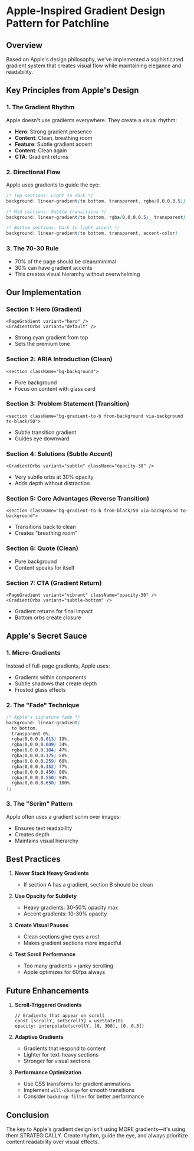 # Apple-Inspired Gradient Design Pattern for Patchline

## Overview
Based on Apple's design philosophy, we've implemented a sophisticated gradient system that creates visual flow while maintaining elegance and readability.

## Key Principles from Apple's Design

### 1. **The Gradient Rhythm**
Apple doesn't use gradients everywhere. They create a visual rhythm:
- **Hero**: Strong gradient presence
- **Content**: Clean, breathing room
- **Feature**: Subtle gradient accent
- **Content**: Clean again
- **CTA**: Gradient returns

### 2. **Directional Flow**
Apple uses gradients to guide the eye:
```css
/* Top sections: Light to dark */
background: linear-gradient(to bottom, transparent, rgba(0,0,0,0.5))

/* Mid sections: Subtle transitions */
background: linear-gradient(to bottom, rgba(0,0,0,0.5), transparent)

/* Bottom sections: Dark to light accent */
background: linear-gradient(to bottom, transparent, accent-color)
```

### 3. **The 70-30 Rule**
- 70% of the page should be clean/minimal
- 30% can have gradient accents
- This creates visual hierarchy without overwhelming

## Our Implementation

### Section 1: Hero (Gradient)
```tsx
<PageGradient variant="hero" />
<GradientOrbs variant="default" />
```
- Strong cyan gradient from top
- Sets the premium tone

### Section 2: ARIA Introduction (Clean)
```tsx
<section className="bg-background">
```
- Pure background
- Focus on content with glass card

### Section 3: Problem Statement (Transition)
```tsx
<section className="bg-gradient-to-b from-background via-background to-black/50">
```
- Subtle transition gradient
- Guides eye downward

### Section 4: Solutions (Subtle Accent)
```tsx
<GradientOrbs variant="subtle" className="opacity-30" />
```
- Very subtle orbs at 30% opacity
- Adds depth without distraction

### Section 5: Core Advantages (Reverse Transition)
```tsx
<section className="bg-gradient-to-b from-black/50 via-background to-background">
```
- Transitions back to clean
- Creates "breathing room"

### Section 6: Quote (Clean)
- Pure background
- Content speaks for itself

### Section 7: CTA (Gradient Return)
```tsx
<PageGradient variant="vibrant" className="opacity-30" />
<GradientOrbs variant="subtle-bottom" />
```
- Gradient returns for final impact
- Bottom orbs create closure

## Apple's Secret Sauce

### 1. **Micro-Gradients**
Instead of full-page gradients, Apple uses:
- Gradients within components
- Subtle shadows that create depth
- Frosted glass effects

### 2. **The "Fade" Technique**
```css
/* Apple's signature fade */
background: linear-gradient(
  to bottom,
  transparent 0%,
  rgba(0,0,0,0.013) 19%,
  rgba(0,0,0,0.049) 34%,
  rgba(0,0,0,0.104) 47%,
  rgba(0,0,0,0.175) 58%,
  rgba(0,0,0,0.259) 68%,
  rgba(0,0,0,0.352) 77%,
  rgba(0,0,0,0.450) 86%,
  rgba(0,0,0,0.550) 94%,
  rgba(0,0,0,0.650) 100%
);
```

### 3. **The "Scrim" Pattern**
Apple often uses a gradient scrim over images:
- Ensures text readability
- Creates depth
- Maintains visual hierarchy

## Best Practices

1. **Never Stack Heavy Gradients**
   - If section A has a gradient, section B should be clean

2. **Use Opacity for Subtlety**
   - Heavy gradients: 30-50% opacity max
   - Accent gradients: 10-30% opacity

3. **Create Visual Pauses**
   - Clean sections give eyes a rest
   - Makes gradient sections more impactful

4. **Test Scroll Performance**
   - Too many gradients = janky scrolling
   - Apple optimizes for 60fps always

## Future Enhancements

1. **Scroll-Triggered Gradients**
   ```tsx
   // Gradients that appear on scroll
   const [scrollY, setScrollY] = useState(0)
   opacity: interpolate(scrollY, [0, 300], [0, 0.3])
   ```

2. **Adaptive Gradients**
   - Gradients that respond to content
   - Lighter for text-heavy sections
   - Stronger for visual sections

3. **Performance Optimization**
   - Use CSS transforms for gradient animations
   - Implement `will-change` for smooth transitions
   - Consider `backdrop-filter` for better performance

## Conclusion

The key to Apple's gradient design isn't using MORE gradients—it's using them STRATEGICALLY. Create rhythm, guide the eye, and always prioritize content readability over visual effects. 